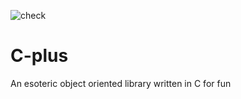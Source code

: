 ![check](https://github.com/nadmax/phenomenon/actions/workflows/check.yml/badge.svg)

# C-plus

An esoteric object oriented library written in C for fun
